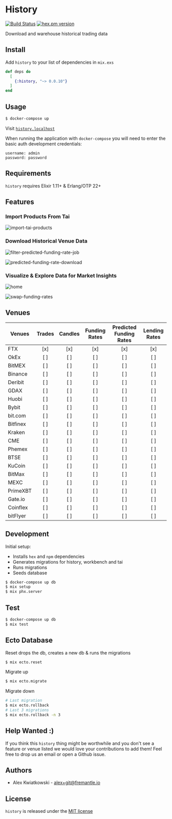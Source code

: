 # History
[![Build Status](https://github.com/fremantle-industries/history/workflows/test/badge.svg?branch=main)](https://github.com/fremantle-industries/history/actions?query=workflow%3Atest)
[![hex.pm version](https://img.shields.io/hexpm/v/history.svg?style=flat)](https://hex.pm/packages/history)

Download and warehouse historical trading data

## Install

Add `history` to your list of dependencies in `mix.exs`

```elixir
def deps do
  [
    {:history, "~> 0.0.10"}
  ]
end
```

## Usage

```bash
$ docker-compose up
```

Visit [`history.localhost`](http://history.localhost)

When running the application with `docker-compose` you will need to enter the basic auth development credentials:

```
username: admin
password: password
```

## Requirements

`history` requires Elixir 1.11+ & Erlang/OTP 22+

## Features

### Import Products From Tai

![import-tai-products](./docs/import-tai-products.png)

### Download Historical Venue Data

![filter-predicted-funding-rate-job](./docs/filter-predicted-funding-rate-job.png)

![predicted-funding-rate-download](./docs/predicted-funding-rate-download.png)

### Visualize & Explore Data for Market Insights

![home](./docs/history-home.png)

![swap-funding-rates](./docs/swap-funding-rates.png)

## Venues

| Venues   | Trades | Candles | Funding Rates | Predicted Funding Rates | Lending Rates |
| -------- | :----: | :-----: | :-----------: | :---------------------: | :-----------: |
| FTX      |  [x]   |   [x]   |      [x]      |           [x]           |      [x]      |
| OkEx     |  [ ]   |   [ ]   |      [ ]      |           [ ]           |      [ ]      |
| BitMEX   |  [ ]   |   [ ]   |      [ ]      |           [ ]           |      [ ]      |
| Binance  |  [ ]   |   [ ]   |      [ ]      |           [ ]           |      [ ]      |
| Deribit  |  [ ]   |   [ ]   |      [ ]      |           [ ]           |      [ ]      |
| GDAX     |  [ ]   |   [ ]   |      [ ]      |           [ ]           |      [ ]      |
| Huobi    |  [ ]   |   [ ]   |      [ ]      |           [ ]           |      [ ]      |
| Bybit    |  [ ]   |   [ ]   |      [ ]      |           [ ]           |      [ ]      |
| bit.com  |  [ ]   |   [ ]   |      [ ]      |           [ ]           |      [ ]      |
| Bitfinex |  [ ]   |   [ ]   |      [ ]      |           [ ]           |      [ ]      |
| Kraken   |  [ ]   |   [ ]   |      [ ]      |           [ ]           |      [ ]      |
| CME      |  [ ]   |   [ ]   |      [ ]      |           [ ]           |      [ ]      |
| Phemex   |  [ ]   |   [ ]   |      [ ]      |           [ ]           |      [ ]      |
| BTSE     |  [ ]   |   [ ]   |      [ ]      |           [ ]           |      [ ]      |
| KuCoin   |  [ ]   |   [ ]   |      [ ]      |           [ ]           |      [ ]      |
| BitMax   |  [ ]   |   [ ]   |      [ ]      |           [ ]           |      [ ]      |
| MEXC     |  [ ]   |   [ ]   |      [ ]      |           [ ]           |      [ ]      |
| PrimeXBT |  [ ]   |   [ ]   |      [ ]      |           [ ]           |      [ ]      |
| Gate.io  |  [ ]   |   [ ]   |      [ ]      |           [ ]           |      [ ]      |
| Coinflex |  [ ]   |   [ ]   |      [ ]      |           [ ]           |      [ ]      |
| bitFlyer |  [ ]   |   [ ]   |      [ ]      |           [ ]           |      [ ]      |

## Development

Initial setup:

- Installs `hex` and `npm` dependencies
- Generates migrations for history, workbench and tai
- Runs migrations
- Seeds database

```bash
$ docker-compose up db
$ mix setup
$ mix phx.server
```

## Test

```bash
$ docker-compose up db
$ mix test
```

## Ecto Database

Reset drops the db, creates a new db & runs the migrations

```bash
$ mix ecto.reset
```

Migrate up

```bash
$ mix ecto.migrate
```

Migrate down

```bash
# Last migration
$ mix ecto.rollback
# Last 3 migrations
$ mix ecto.rollback -n 3
```

## Help Wanted :)

If you think this `history` thing might be worthwhile and you don't see a feature
or venue listed we would love your contributions to add them! Feel free to
drop us an email or open a Github issue.

## Authors

- Alex Kwiatkowski - alex+git@fremantle.io

## License

`history` is released under the [MIT license](./LICENSE)
